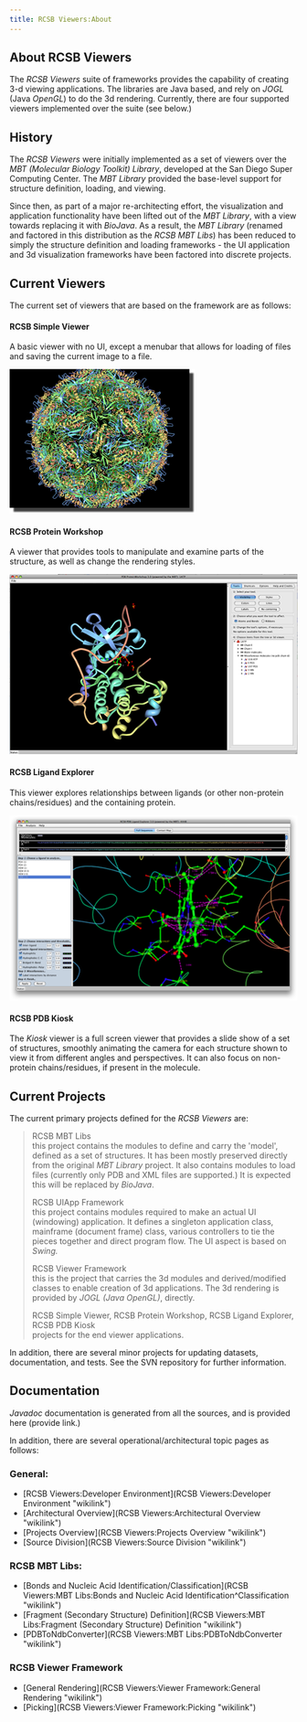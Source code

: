 ```yaml
---
title: RCSB Viewers:About
---
```


About RCSB Viewers
------------------

The *RCSB Viewers* suite of frameworks provides the capability of
creating 3-d viewing applications. The libraries are Java based, and
rely on *JOGL* (Java *OpenGL*) to do the 3d rendering. Currently, there
are four supported viewers implemented over the suite (see below.)

History
-------

The *RCSB Viewers* were initially implemented as a set of viewers over
the *MBT (Molecular Biology Toolkit) Library*, developed at the San
Diego Super Computing Center. The *MBT Library* provided the base-level
support for structure definition, loading, and viewing.

Since then, as part of a major re-architecting effort, the visualization
and application functionality have been lifted out of the *MBT Library*,
with a view towards replacing it with *BioJava*. As a result, the *MBT
Library* (renamed and factored in this distribution as the *RCSB MBT
Libs*) has been reduced to simply the structure definition and loading
frameworks - the UI application and 3d visualization frameworks have
been factored into discrete projects.

Current Viewers
---------------

The current set of viewers that are based on the framework are as
follows:

#### RCSB Simple Viewer

A basic viewer with no UI, except a menubar that allows for loading of
files and saving the current image to a file.

  
  
![](SimpleViewerOverview.png "fig:SimpleViewerOverview.png")

#### RCSB Protein Workshop

A viewer that provides tools to manipulate and examine parts of the
structure, as well as change the rendering styles.

  
  
![](ProteinWorkshopOverview.png "fig:ProteinWorkshopOverview.png")

#### RCSB Ligand Explorer

This viewer explores relationships between ligands (or other non-protein
chains/residues) and the containing protein.

  
  
![](LigandExplorerOverview.png "fig:LigandExplorerOverview.png")

#### RCSB PDB Kiosk

The *Kiosk* viewer is a full screen viewer that provides a slide show of
a set of structures, smoothly animating the camera for each structure
shown to view it from different angles and perspectives. It can also
focus on non-protein chains/residues, if present in the molecule.

Current Projects
----------------

The current primary projects defined for the *RCSB Viewers* are:

> RCSB MBT Libs  
> this project contains the modules to define and carry the 'model',
> defined as a set of structures. It has been mostly preserved directly
> from the original *MBT Library* project. It also contains modules to
> load files (currently only PDB and XML files are supported.) It is
> expected this will be replaced by *BioJava*.
>
> <!-- -->
>
> RCSB UIApp Framework  
> this project contains modules required to make an actual UI
> (windowing) application. It defines a singleton application class,
> mainframe (document frame) class, various controllers to tie the
> pieces together and direct program flow. The UI aspect is based on
> *Swing.*
>
> <!-- -->
>
> RCSB Viewer Framework  
> this is the project that carries the 3d modules and derived/modified
> classes to enable creation of 3d applications. The 3d rendering is
> provided by *JOGL (Java OpenGL)*, directly.
>
> <!-- -->
>
> RCSB Simple Viewer, RCSB Protein Workshop, RCSB Ligand Explorer, RCSB PDB Kiosk  
> projects for the end viewer applications.
>
In addition, there are several minor projects for updating datasets,
documentation, and tests. See the SVN repository for further
information.

Documentation
-------------

*Javadoc* documentation is generated from all the sources, and is
provided here (provide link.)

In addition, there are several operational/architectural topic pages as
follows:

### General:

-   [RCSB Viewers:Developer
    Environment](RCSB Viewers:Developer Environment "wikilink")
-   [Architectural
    Overview](RCSB Viewers:Architectural Overview "wikilink")
-   [Projects Overview](RCSB Viewers:Projects Overview "wikilink")
-   [Source Division](RCSB Viewers:Source Division "wikilink")

### RCSB MBT Libs:

-   [Bonds and Nucleic Acid
    Identification/Classification](RCSB Viewers:MBT Libs:Bonds and Nucleic Acid Identification^Classification "wikilink")
-   [Fragment (Secondary Structure)
    Definition](RCSB Viewers:MBT Libs:Fragment (Secondary Structure) Definition "wikilink")
-   [PDBToNdbConverter](RCSB Viewers:MBT Libs:PDBToNdbConverter "wikilink")

### RCSB Viewer Framework

-   [General
    Rendering](RCSB Viewers:Viewer Framework:General Rendering "wikilink")
-   [Picking](RCSB Viewers:Viewer Framework:Picking "wikilink")

